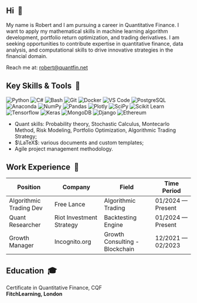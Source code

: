 <!-- [![](images/github-card@2x.png)](https://adamgulyas.com) -->
## Hi &nbsp;👋

My name is Robert and I am pursuing a career in Quantitative Finance. I want to apply my mathematical skills in machine learning algorithm development, portfolio return optimization, and trading derivatives. I am seeking opportunities to contribute expertise in quantitative finance, data analysis, and computational skills to drive innovative strategies in the financial domain.

Reach me at: robert@quantfin.net

## Key Skills & Tools &nbsp;🧰

![Python](https://img.shields.io/badge/-Python-0D1117?style=flat-square&logo=python)
![C#](https://img.shields.io/badge/C%23-%23239120.svg?logo=csharp&logoColor=white)
![Bash](https://img.shields.io/badge/-Bash-0D1117?style=flat-square&logo=gnu-bash)
![Git](https://img.shields.io/badge/-Git-0D1117?style=flat-square&logo=git)
![Docker](https://img.shields.io/badge/-Docker-0D1117?style=flat-square&logo=docker)
![VS Code](https://img.shields.io/badge/-VSCode-0D1117?style=flat-square&logo=visualstudiocode)
![PostgreSQL](https://img.shields.io/badge/-PostgreSQL-0D1117?style=flat-square&logo=postgresql)
![Anaconda](https://img.shields.io/badge/-Anaconda-0D1117?style=flat-square&logo=anaconda)
![NumPy](https://img.shields.io/badge/-NumPy-0D1117?style=flat-square&logo=numpy)
![Pandas](https://img.shields.io/badge/-Pandas-0D1117?style=flat-square&logo=pandas)
![Plotly](https://img.shields.io/badge/-Plotly-0D1117?style=flat-square&logo=plotly)
![SciPy](https://img.shields.io/badge/-SciPy-0D1117?style=flat-square&logo=scipy)
![Scikit Learn](https://img.shields.io/badge/-Scikit_Learn-0D1117?style=flat-square&logo=scikitlearn)
![Tensorflow](https://img.shields.io/badge/-Tensorflow-0D1117?style=flat-square&logo=tensorflow)
![Keras](https://img.shields.io/badge/-Keras-0D1117?style=flat-square&logo=keras)
![MongoDB](https://img.shields.io/badge/-MongoDB-0D1117?style=flat-square&logo=mongodb)
![Django](https://img.shields.io/badge/-Django-0D1117?style=flat-square&logo=django)
![Ethereum](https://img.shields.io/badge/-Ethereum-0D1117?style=flat-square&logo=ethereum)

* Quant skills: Probability theory, Stochastic Calculus, Montecarlo Method, Risk Modeling, Portfolio Optimization, Algorithmic Trading Strategy;
* $\LaTeX$: various documents and custom templates;
* Agile project management methodology.

## Work Experience &nbsp;👔

| Position                    | Company                   | Field                           | Time Period          |
| --------------------------- | ------------------------- | ------------------------------- | -------------------- |
| Algorithmic Trading Dev     | Free Lance                | Algorithmic Trading             | 01/2024 — Present    |
| Quant Researcher            | Riot Investment Strategy  | Backtesting Engine              | 01/2024 — Present    |
| Growth Manager              | Incognito.org             | Growth Consulting - Blockchain  | 12/2021 — 02/2023    |


## Education &nbsp;🎓

Certificate in Quantitative Finance, CQF\
**FitchLearning, London**

